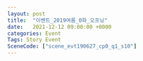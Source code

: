 ```yaml
---
layout: post
title:  "이벤트_2019여름_0화_오프닝"
date:   2021-12-12 09:00:00 +0000
categories: Event
Tags: Story Event
SceneCode: ["scene_evt190627_cp0_q1_s10"]
---
```

